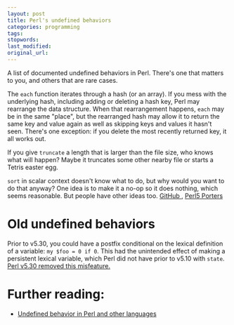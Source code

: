 ```yaml
---
layout: post
title: Perl's undefined behaviors
categories: programming
tags:
stopwords:
last_modified:
original_url:
---
```


A list of documented undefined behaviors in Perl. There's one that
matters to you, and others that are rare cases.

<!--more-->

The `each` function iterates through a hash (or an array). If you mess
with the underlying hash, including adding or deleting a hash key,
Perl may rearrange the data structure. When that rearrangement
happens, `each` may be in the same "place", but the rearranged hash
may allow it to return the same key and value again as well as
skipping keys and values it hasn't seen. There's one exception: if you
delete the most recently returned key, it all works out.

If you give `truncate` a length that is larger than the file size, who
knows what will happen? Maybe it truncates some other nearby file or
starts a Tetris easter egg.

`sort` in scalar context doesn't know what to do, but why would you
want to do that anyway? One idea is to make it a no-op so it
does nothing, which seems reasonable. But people have other ideas too.
[GitHub ](https://github.com/perl/perl5/issues/12803), [Perl5 Porters](https://www.nntp.perl.org/group/perl.perl5.porters/2022/04/msg263458.html)

# Old undefined behaviors

Prior to v5.30, you could have a postfix conditional on the lexical definition
of a variable: `my $foo = 0 if 0`. This had the unintended effect of making
a persistent lexical variable, which Perl did not have prior to v5.10 with `state`.
[Perl v5.30 removed this misfeature.](https://www.effectiveperlprogramming.com/2019/07/no-more-false-postfix-lexical-declarations-in-v5-30/)


# Further reading:

* [Undefined behavior in Perl and other languages](https://blog.plover.com/prog/perl/undefined.html)
